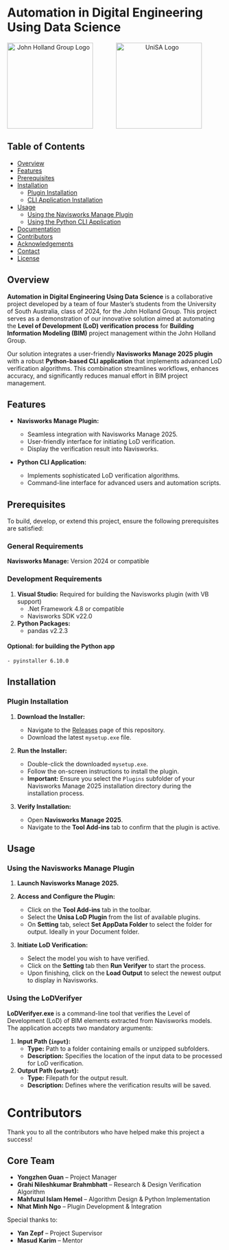 # Automation in Digital Engineering Using Data Science

<p align="center">
  <img src="https://github.com/user-attachments/assets/56f2a626-8983-487c-8474-4df20a3cc2d1" alt="John Holland Group Logo" width="200" align="left"/>
  <img src="https://github.com/user-attachments/assets/757fa7de-166a-4c37-8ee8-c920876d53ab" alt="UniSA Logo" width="200" />
</p>


## Table of Contents
- [Overview](#overview)
- [Features](#features)
- [Prerequisites](#prerequisites)
- [Installation](#installation)
  - [Plugin Installation](#plugin-installation)
  - [CLI Application Installation](#cli-application-installation)
- [Usage](#usage)
  - [Using the Navisworks Manage Plugin](#using-the-navisworks-manage-plugin)
  - [Using the Python CLI Application](#using-the-python-cli-application)
- [Documentation](#documentation)
- [Contributors](#contributors)
- [Acknowledgements](#acknowledgements)
- [Contact](#contact)
- [License](#license)

## Overview

**Automation in Digital Engineering Using Data Science** is a collaborative project developed by a team of four Master’s students from the University of South Australia, class of 2024, for the John Holland Group. This project serves as a demonstration of our innovative solution aimed at automating the **Level of Development (LoD) verification process** for **Building Information Modeling (BIM)** project management within the John Holland Group.

Our solution integrates a user-friendly **Navisworks Manage 2025 plugin** with a robust **Python-based CLI application** that implements advanced LoD verification algorithms. This combination streamlines workflows, enhances accuracy, and significantly reduces manual effort in BIM project management.

## Features

- **Navisworks Manage Plugin:**
  - Seamless integration with Navisworks Manage 2025.
  - User-friendly interface for initiating LoD verification.
  - Display the verification result into Navisworks.

- **Python CLI Application:**
  - Implements sophisticated LoD verification algorithms.
  - Command-line interface for advanced users and automation scripts.

## Prerequisites

To build, develop, or extend this project, ensure the following prerequisites are satisfied:

### General Requirements
**Navisworks Manage:** Version 2024 or compatible

### Development Requirements
1. **Visual Studio:** Required for building the Navisworks plugin (with VB support)
    -   .Net Framework 4.8 or compatible
    -   Navisworks SDK v22.0
2. **Python Packages:**
    -   pandas v2.2.3
#### Optional: for building the Python app
    - pyinstaller 6.10.0


## Installation

### Plugin Installation

1. **Download the Installer:**
   - Navigate to the [Releases](https://github.com/yourusername/your-repo/releases) page of this repository.
   - Download the latest `mysetup.exe` file.

2. **Run the Installer:**
   - Double-click the downloaded `mysetup.exe`.
   - Follow the on-screen instructions to install the plugin.
   - **Important:** Ensure you select the `Plugins` subfolder of your Navisworks Manage 2025 installation directory during the installation process.

3. **Verify Installation:**
   - Open **Navisworks Manage 2025**.
   - Navigate to the **Tool Add-ins** tab to confirm that the plugin is active.

## Usage

### Using the Navisworks Manage Plugin

1. **Launch Navisworks Manage 2025.**

2. **Access and Configure the Plugin:**
   - Click on the **Tool Add-ins** tab in the toolbar.
   - Select the **Unisa LoD Plugin** from the list of available plugins.
   - On **Setting** tab, select **Set AppData Folder** to select the folder for output. Ideally in your Document folder.

3. **Initiate LoD Verification:**
   - Select the model you wish to have verified.
   - Click on the **Setting** tab then **Run Verifyer** to start the process.
   - Upon finishing, click on the **Load Output** to select the newest output to display in Navisworks.

### Using the LoDVerifyer
**LoDVerifyer.exe** is a command-line tool that verifies the Level of Development (LoD) of BIM elements extracted from Navisworks models.
The application accepts two mandatory arguments:
1. **Input Path (`input`):**
   - **Type:** Path to a folder containing emails or unzipped subfolders.
   - **Description:** Specifies the location of the input data to be processed for LoD verification.
2. **Output Path (`output`):**
   - **Type:** Filepath for the output result.
   - **Description:** Defines where the verification results will be saved.

# Contributors

Thank you to all the contributors who have helped make this project a success!

## Core Team
- **Yongzhen Guan** – Project Manager
- **Grahi Nileshkumar Brahmbhatt** – Research & Design Verification Algorithm
- **Mahfuzul Islam Hemel** – Algorithm Design & Python Implementation
- **Nhat Minh Ngo** – Plugin Development & Integration

Special thanks to:
- **Yan Zepf** – Project Supervisor
- **Masud Karim** – Mentor
